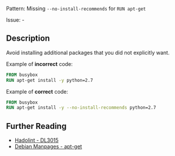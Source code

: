 Pattern: Missing `--no-install-recommends` for `RUN apt-get`

Issue: -

## Description

Avoid installing additional packages that you did not explicitly want.

Example of **incorrect** code:

```dockerfile
FROM busybox
RUN apt-get install -y python=2.7
```

Example of **correct** code:

```dockerfile
FROM busybox
RUN apt-get install -y --no-install-recommends python=2.7
```

## Further Reading

* [Hadolint - DL3015](https://github.com/hadolint/hadolint/wiki/DL3015)
* [Debian Manpages - apt-get](https://manpages.debian.org/stretch/apt/apt-get.8.en.html)
